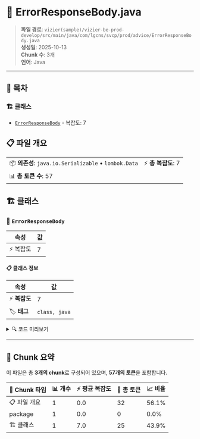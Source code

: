 # 📄 ErrorResponseBody.java

> **파일 경로**: `vizier(sample)/vizier-be-prod-develop/src/main/java/com/lgcns/svcp/prod/advice/ErrorResponseBody.java`  
> **생성일**: 2025-10-13  
> **Chunk 수**: 3개  
> **언어**: Java
---

## 📑 목차

### 🏗️ 클래스
- [`ErrorResponseBody`](#class-errorresponsebody) - 복잡도: 7

## 📋 파일 개요

| | |
|--|--|
| 📦 **의존성**: `java.io.Serializable` • `lombok.Data` | ⚡ **총 복잡도**: 7 |
| 📊 **총 토큰 수**: 57 |  |



## 🏗️ 클래스

### <a id="class-errorresponsebody"></a>🎯 `ErrorResponseBody`

| 속성 | 값 |
|------|----|
| ⚡ 복잡도 | 7 |



#### 📋 클래스 정보

| 속성 | 값 |
|------|----|
| ⚡ **복잡도** | 7 || 📍 **라인 범위** | 8-8 |
| 🏷️ **태그** | `class, java` |

<details>
<summary>🔍 코드 미리보기</summary>

```java
public class ErrorResponseBody implements Serializable{
	
	private static final long serialVersionUID = -3998297831937665656L;
	
	private String errorCode;
	private String errorMsg;
	private String errorStack;
	private String errorDetail;
}...
```

**Chunk 정보**
- 🆔 **ID**: `8320e9b41926`
- 📍 **라인**: 8-8
- 📊 **토큰**: 25
- 🏷️ **태그**: `class, java`

</details>

---





## 🧩 Chunk 요약

이 파일은 총 **3개의 chunk**로 구성되어 있으며, **57개의 토큰**을 포함합니다.

| 🧩 Chunk 타입 | 📊 개수 | ⚡ 평균 복잡도 | 📝 총 토큰 | 📈 비율 |
|---------------|--------|-------------|----------|--------|
| 📋 파일 개요 | 1 | 0.0 | 32 | 56.1% |
| package | 1 | 0.0 | 0 | 0.0% |
| 🏗️ 클래스 | 1 | 7.0 | 25 | 43.9% |


